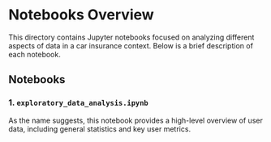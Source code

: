 # Notebooks Overview

This directory contains Jupyter notebooks focused on analyzing different aspects of data in a car insurance context. Below is a brief description of each notebook.

## Notebooks

### 1. `exploratory_data_analysis.ipynb`
As the name suggests, this notebook provides a high-level overview of user data, including general statistics and key user metrics.

